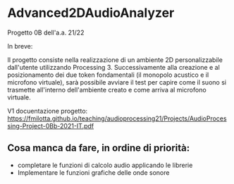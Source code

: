 # Advanced2DAudioAnalyzer
Progetto 0B dell'a.a. 21/22

In breve:

Il progetto consiste nella realizzazione di un ambiente 2D personalizzabile dall'utente utilizzando Processing 3.
Successivamente alla creazione e al posizionamento dei due token fondamentali (il monopolo acustico e il microfono virtuale), sarà possibile avviare il test per capire come il suono si trasmette all'interno dell'ambiente creato e come arriva al microfono virtuale.

V1 docuentazione progetto: https://fmilotta.github.io/teaching/audioprocessing21/Projects/AudioProcessing-Project-0Bb-2021-IT.pdf

## Cosa manca da fare, in ordine di priorità:

- completare le funzioni di calcolo audio applicando le librerie
- Implementare le funzioni grafiche delle onde sonore

